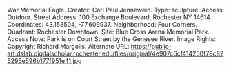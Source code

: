War Memorial Eagle. Creator: Carl Paul Jennewein. Type: sculpture. Access: Outdoor. Street Address: 100 Exchange Boulevard, Rochester NY 14614. Coordinates: 43.153504, -77.609937. Neighborhood: Four Corners. Quadrant: Rochester Downtown. Site: Blue Cross Arena Memorial Park. Access Note: Park is on Court Street by the Genesee River. Image Rights: Copyright Richard Margolis. Alternate URL: https://public-art.dslab.digitalscholar.rochester.edu/files/original/4e907c6cf414250f78c825295e596b177f951e41.jpg
